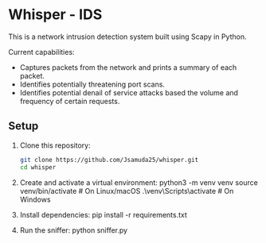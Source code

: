 # Whisper - IDS

This is a network intrusion detection system built using Scapy in Python.

Current capabilities:
- Captures packets from the network and prints a summary of each packet.
- Identifies potentially threatening port scans.
- Identifies potential denail of service attacks based the volume and frequency of certain requests.

## Setup

1. Clone this repository:
   ```bash
   git clone https://github.com/Jsamuda25/whisper.git
   cd whisper

2. Create and activate a virtual environment:
    python3 -m venv venv
    source venv/bin/activate   # On Linux/macOS
    .\venv\Scripts\activate    # On Windows

3. Install dependencies:
    pip install -r requirements.txt

4. Run the sniffer:
    python sniffer.py


